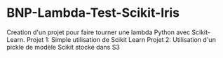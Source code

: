 # BNP-Lambda-Test-Scikit-Iris

Creation d'un projet pour faire tourner une lambda Python avec Scikit-Learn.
Projet 1:
Simple utilisation de Scikit Learn
Projet 2:
Utilisation d'un pickle de modèle Scikit stocké dans S3
